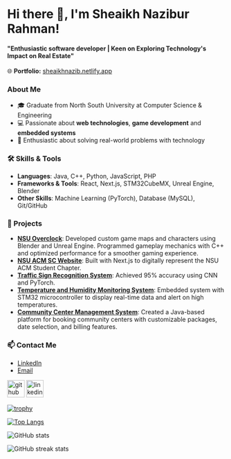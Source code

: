 # Hi there 👋, I'm Sheaikh Nazibur Rahman!
#### "Enthusiastic software developer | Keen on Exploring Technology's Impact on Real Estate"

🌐 **Portfolio:** [sheaikhnazib.netlify.app](https://sheaikhnazib.netlify.app)


### About Me
- 🎓 Graduate from North South University at Computer Science & Engineering  
- 💻 Passionate about **web technologies**, **game development** and **embedded systems** 
- 🌟 Enthusiastic about solving real-world problems with technology

### 🛠 Skills & Tools
- **Languages**: Java, C++, Python, JavaScript, PHP
- **Frameworks & Tools**: React, Next.js, STM32CubeMX, Unreal Engine, Blender
- **Other Skills**: Machine Learning (PyTorch), Database (MySQL), Git/GitHub

### 🌟 Projects
- **[NSU Overclock](#)**: Developed custom game maps and characters using Blender and Unreal Engine. Programmed gameplay mechanics with C++ and optimized performance for a smoother gaming experience.
- **[NSU ACM SC Website](#)**: Built with Next.js to digitally represent the NSU ACM Student Chapter.
- **[Traffic Sign Recognition System](#)**: Achieved 95% accuracy using CNN and PyTorch.
- **[Temperature and Humidity Monitoring System](#)**: Embedded system with STM32 microcontroller to display real-time data and alert on high temperatures.
- **[Community Center Management System](#)**: Created a Java-based platform for booking community centers with customizable packages, date selection, and billing features.


### 📫 Contact Me
- [LinkedIn](https://linkedin.com/in/sheaikh-nazibur-rahman/)
- [Email](mailto:sheaikh.rahman@northsouth.edu)



[<img src='https://cdn.jsdelivr.net/npm/simple-icons@3.0.1/icons/github.svg' alt='github' height='40'>](https://github.com/SheaikhNazib)  [<img src='https://cdn.jsdelivr.net/npm/simple-icons@3.0.1/icons/linkedin.svg' alt='linkedin' height='40'>](https://www.linkedin.com/in/https://www.linkedin.com/in/sheaikh-nazibur-rahman-900ab8264//)  

[![trophy](https://github-profile-trophy.vercel.app/?username=SheaikhNazib)](https://github.com/ryo-ma/github-profile-trophy)

[![Top Langs](https://github-readme-stats.vercel.app/api/top-langs/?username=SheaikhNazib)](https://github.com/anuraghazra/github-readme-stats)

![GitHub stats](https://github-readme-stats.vercel.app/api?username=SheaikhNazib&show_icons=true)  

![GitHub streak stats](https://streak-stats.demolab.com/?user=SheaikhNazib)  


